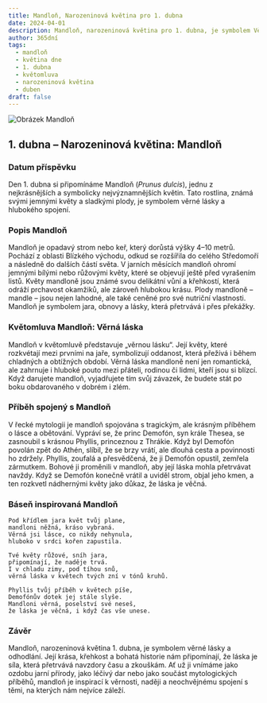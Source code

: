 ```yaml
---
title: Mandloň, Narozeninová květina pro 1. dubna
date: 2024-04-01
description: Mandloň, narozeninová květina pro 1. dubna, je symbolem Věrná láska. Objevte její jedinečný význam, fascinující příběhy a poezii, která oslavuje její krásu.
author: 365dní
tags:
  - mandloň
  - květina dne
  - 1. dubna
  - květomluva
  - narozeninová květina
  - duben
draft: false
---
```


![Obrázek Mandloň](https://cdn.pixabay.com/photo/2016/02/01/15/15/almond-blossom-1173735_1280.jpg#center)


## 1. dubna – Narozeninová květina: Mandloň

### Datum příspěvku

Den 1. dubna si připomínáme Mandloň (_Prunus dulcis_), jednu z nejkrásnějších a symbolicky nejvýznamnějších květin. Tato rostlina, známá svými jemnými květy a sladkými plody, je symbolem věrné lásky a hlubokého spojení.

### Popis Mandloň

Mandloň je opadavý strom nebo keř, který dorůstá výšky 4–10 metrů. Pochází z oblasti Blízkého východu, odkud se rozšířila do celého Středomoří a následně do dalších částí světa. V jarních měsících mandloň ohromí jemnými bílými nebo růžovými květy, které se objevují ještě před vyrašením listů. Květy mandloně jsou známé svou delikátní vůní a křehkostí, která odráží prchavost okamžiků, ale zároveň hlubokou krásu. Plody mandloně – mandle – jsou nejen lahodné, ale také ceněné pro své nutriční vlastnosti. Mandloň je symbolem jara, obnovy a lásky, která přetrvává i přes překážky.

### Květomluva Mandloň: Věrná láska

Mandloň v květomluvě představuje „věrnou lásku“. Její květy, které rozkvétají mezi prvními na jaře, symbolizují oddanost, která přežívá i během chladných a obtížných období. Věrná láska mandloně není jen romantická, ale zahrnuje i hluboké pouto mezi přáteli, rodinou či lidmi, kteří jsou si blízcí. Když darujete mandloň, vyjadřujete tím svůj závazek, že budete stát po boku obdarovaného v dobrém i zlém.

### Příběh spojený s Mandloň

V řecké mytologii je mandloň spojována s tragickým, ale krásným příběhem o lásce a obětování. Vypráví se, že princ Demofón, syn krále Thesea, se zasnoubil s krásnou Phyllis, princeznou z Thrákie. Když byl Demofón povolán zpět do Athén, slíbil, že se brzy vrátí, ale dlouhá cesta a povinnosti ho zdržely. Phyllis, zoufalá a přesvědčená, že ji Demofón opustil, zemřela zármutkem. Bohové ji proměnili v mandloň, aby její láska mohla přetrvávat navždy. Když se Demofón konečně vrátil a uviděl strom, objal jeho kmen, a ten rozkvetl nádhernými květy jako důkaz, že láska je věčná.

### Báseň inspirovaná Mandloň

```
Pod křídlem jara květ tvůj plane,  
mandloni něžná, kráso vybraná.  
Věrná jsi lásce, co nikdy nehynula,  
hluboko v srdci kořen zapustila.  

Tvé květy růžové, sníh jara,  
připomínají, že naděje trvá.  
I v chladu zimy, pod tíhou snů,  
věrná láska v květech tvých zní v tónů kruhů.  

Phyllis tvůj příběh v květech píše,  
Demofónův dotek jej stále slyše.  
Mandloni věrná, poselství své neseš,  
že láska je věčná, i když čas vše unese.  
```

### Závěr

Mandloň, narozeninová květina 1. dubna, je symbolem věrné lásky a odhodlání. Její krása, křehkost a bohatá historie nám připomínají, že láska je síla, která přetrvává navzdory času a zkouškám. Ať už ji vnímáme jako ozdobu jarní přírody, jako léčivý dar nebo jako součást mytologických příběhů, mandloň je inspirací k věrnosti, naději a neochvějnému spojení s těmi, na kterých nám nejvíce záleží.